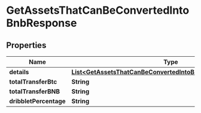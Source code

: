 

# GetAssetsThatCanBeConvertedIntoBnbResponse


## Properties

| Name | Type | Description | Notes |
|------------ | ------------- | ------------- | -------------|
|**details** | [**List&lt;GetAssetsThatCanBeConvertedIntoBnbResponseDetailsInner&gt;**](GetAssetsThatCanBeConvertedIntoBnbResponseDetailsInner.md) |  |  [optional] |
|**totalTransferBtc** | **String** |  |  [optional] |
|**totalTransferBNB** | **String** |  |  [optional] |
|**dribbletPercentage** | **String** |  |  [optional] |



